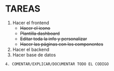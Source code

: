 # TAREAS
1. Hacer el frontend
    - ~~Hacer el icono~~
    - ~~Plantilla dashboard~~
    - ~~Editar toda la info y personalizar~~
    - ~~Hacer las páginas con los componentes~~
2. Hacer el backend
3. Hacer base de datos

`4. COMENTAR/EXPLICAR/DOCUMENTAR TODO EL CODIGO`